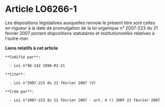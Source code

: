 # Article LO6266-1

Les dispositions législatives auxquelles renvoie le présent titre sont celles en vigueur à la date de promulgation de la loi
organique n° 2007-223 du 21 février 2007 portant dispositions statutaires et institutionnelles relatives à l'outre-mer.

**Liens relatifs à cet article**

	**Codifié par**:

	  - Loi n°96-142 1996-02-21

	**Cite**:

	  - Loi n°2007-223 du 21 février 2007 (V)

	**Créé par**:

	  - Loi n°2007-223 du 21 février 2007 - art. 4 () JORF 22 février 2007

